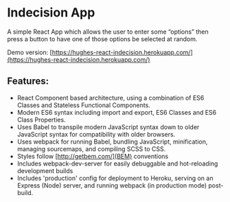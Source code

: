 # Indecision App

A simple React App which allows the user to enter some “options” then press a button to have one of those options be selected at random.

Demo version: [https://hughes-react-indecision.herokuapp.com/](https://hughes-react-indecision.herokuapp.com/)

## Features:
- React Component based architecture, using a combination of ES6 Classes and Stateless Functional Components. 
- Modern ES6 syntax including import and export, ES6 Classes and ES6 Class Properties.
- Uses Babel to transpile modern JavaScript syntax down to older JavaScript syntax for compatibility with older browsers.
- Uses webpack for running Babel, bundling JavaScript, minification, managing sourcemaps, and compiling SCSS to CSS.
- Styles follow [http://getbem.com/](BEM) conventions
- Includes webpack-dev-server for easily debuggable and hot-reloading development builds
- Includes 'production' config for deployment to Heroku, serving on an Express (Node) server, and running webpack (in production mode) post-build.
